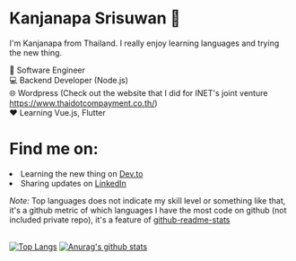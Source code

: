 # Kanjanapa Srisuwan 👋

I'm Kanjanapa from Thailand. I really enjoy learning languages and trying the new thing.<br>

💼 Software Engineer <br>
💻 Backend Developer (Node.js)<br>
🌐  Wordpress (Check out the website that I did for INET's joint venture https://www.thaidotcompayment.co.th/)<br>
❤  Learning Vue.js, Flutter<br>

# Find me on: 
  <li>Learning the new thing on <a href="https://dev.to/korsino">Dev.to<a>
  <li>Sharing updates on <a href="https://www.linkedin.com/in/kanjanapa-srisuwan/">LinkedIn</a>
  
<i>Note:</i> Top languages does not indicate my skill level or something like that, it's a github metric of which languages I have the most code on github (not included private repo), it's a feature of <a href="https://github.com/anuraghazra/github-readme-stats">github-readme-stats</a><br><br>


[![Top Langs](https://github-readme-stats.vercel.app/api/top-langs/?username=korsino&theme=radical&layout=compact)](https://github.com/anuraghazra/github-readme-stats)
[![Anurag's github stats](https://github-readme-stats.vercel.app/api?username=korsino&show_icons=true&theme=radical)](https://github.com/anuraghazra/github-readme-stats)
